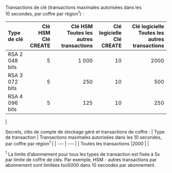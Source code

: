 Transactions de clé (transactions maximales autorisées dans les 10 secondes, par coffre par région<sup>1</sup>) :

|Type de clé|Clé HSM<br>Clé CREATE|Clé HSM<br>Toutes les autres transactions|Clé logicielle<br>Clé CREATE|Clé logicielle<br>Toutes les autres transactions|
|:---|---:|---:|---:|---:|
|RSA 2 048 bits|5|1 000|10|2000|
|RSA 3 072 bits|5|250|10|500|
|RSA 4 096 bits|5|125|10|250|
|

Secrets, clés de compte de stockage géré et transactions de coffre :
| Type de transaction | Transactions maximales autorisées dans les 10 secondes, par coffre par région<sup>1</sup> |
| --- | --- |
| Toutes les transactions |2000 |
|

<sup>1</sup> La limite d’abonnement pour tous les types de transaction est fixée à 5x par limite de coffre de clés. Par exemple, HSM - autres transactions par abonnement sont limitées too5000 dans 10 secondes par abonnement.
